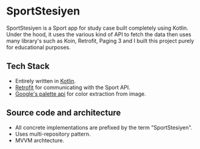 # SportStesiyen
SportStesiyen is a Sport app for study case built completely using Kotlin. Under the hood, it uses the various kind of API to fetch the data then uses many library's such as Koin, Retrofit, Paging 3 and I built this project purely for educational purposes.

## Tech Stack
- Entirely written in [Kotlin](https://kotlinlang.org/).
- [Retrofit](https://square.github.io/retrofit/) for communicating with the Sport API.
- [Google's palette api](https://developer.android.com/develop/ui/views/graphics/palette-colors) for color extraction from image.

## Source code and architecture
- All concrete implementations are prefixed by the term "SportStesiyen".
- Uses multi-repository pattern.
- MVVM archtecture.
